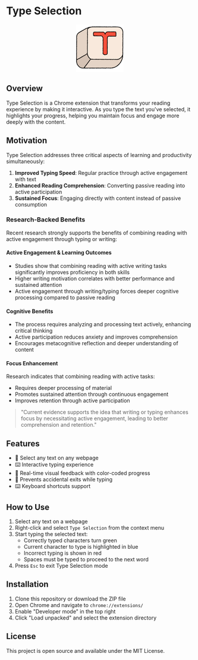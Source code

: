 # Type Selection

<div align="center">
  <img src="typeselection.png" alt="Type Selection Logo" width="128" height="128">
</div>

## Overview

Type Selection is a Chrome extension that transforms your reading experience by making it interactive. As you type the text you've selected, it highlights your progress, helping you maintain focus and engage more deeply with the content.

## Motivation

Type Selection addresses three critical aspects of learning and productivity simultaneously:

1. **Improved Typing Speed**: Regular practice through active engagement with text
2. **Enhanced Reading Comprehension**: Converting passive reading into active participation
3. **Sustained Focus**: Engaging directly with content instead of passive consumption

### Research-Backed Benefits

Recent research strongly supports the benefits of combining reading with active engagement through typing or writing:

#### Active Engagement & Learning Outcomes

- Studies show that combining reading with active writing tasks significantly improves proficiency in both skills
- Higher writing motivation correlates with better performance and sustained attention
- Active engagement through writing/typing forces deeper cognitive processing compared to passive reading

#### Cognitive Benefits

- The process requires analyzing and processing text actively, enhancing critical thinking
- Active participation reduces anxiety and improves comprehension
- Encourages metacognitive reflection and deeper understanding of content

#### Focus Enhancement

Research indicates that combining reading with active tasks:

- Requires deeper processing of material
- Promotes sustained attention through continuous engagement
- Improves retention through active participation

> "Current evidence supports the idea that writing or typing enhances focus by necessitating active engagement, leading to better comprehension and retention."

## Features

- 🎯 Select any text on any webpage
- ⌨️ Interactive typing experience
- 🎨 Real-time visual feedback with color-coded progress
- 🚫 Prevents accidental exits while typing
- ⌨️ Keyboard shortcuts support

## How to Use

1. Select any text on a webpage
2. Right-click and select `Type Selection` from the context menu
3. Start typing the selected text:
   - Correctly typed characters turn green
   - Current character to type is highlighted in blue
   - Incorrect typing is shown in red
   - Spaces must be typed to proceed to the next word
4. Press `Esc` to exit Type Selection mode

## Installation

1. Clone this repository or download the ZIP file
2. Open Chrome and navigate to `chrome://extensions/`
3. Enable "Developer mode" in the top right
4. Click "Load unpacked" and select the extension directory

## License

This project is open source and available under the MIT License.
